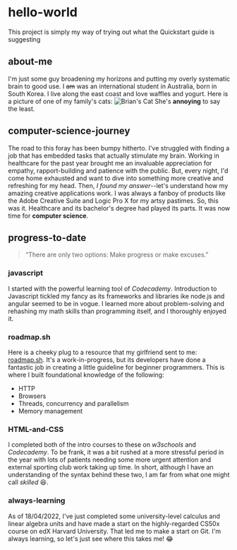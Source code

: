 # hello-world
This project is simply my way of trying out what the Quickstart guide is suggesting
## about-me
I'm just some guy broadening my horizons and putting my overly systematic brain to good use. I ~~am~~ was an international student in Australia, born in South Korea. I live along the east coast and love waffles and yogurt. Here is a picture of one of my family's cats: ![Brian's Cat](https://user-images.githubusercontent.com/103924211/163794977-bad69d60-b87b-44de-b40f-52d2a17955a6.JPG)
She's **annoying** to say the least.
## computer-science-journey
The road to this foray has been bumpy hitherto. I've struggled with finding a job that has embedded tasks that actually stimulate my brain. Working in healthcare for the past year brought me an invaluable appreciation for empathy, rapport-building and patience with the public. But, every night, I'd come home exhausted and want to dive into something more creative and refreshing for my head. Then, *I found my answer*--let's understand how my amazing creative applications work. I was always a fanboy of products like the Adobe Creative Suite and Logic Pro X for my artsy pastimes. So, this was it. Healthcare and its bachelor's degree had played its parts. It was now time for **computer science**.
## progress-to-date
> “There are only two options: Make progress or make excuses.” 
### javascript
I started with the powerful learning tool of *Codecademy*. Introduction to Javascript tickled my fancy as its frameworks and libraries ike node.js and angular seemed to be in vogue. I learned more about problem-solving and rehashing my math skills than programming itself, and I thoroughly enjoyed it.
### roadmap.sh
Here is a cheeky plug to a resource that my girlfriend sent to me: [roadmap.sh](https://roadmap.sh). It's a work-in-progress, but its developers have done a fantastic job in creating a little guideline for beginner programmers. This is where I built foundational knowledge of the following:
- HTTP
- Browsers
- Threads, concurrency and parallelism
- Memory management
### HTML-and-CSS
I completed both of the intro courses to these on *w3schools* and *Codecademy*. To be frank, it was a bit rushed at a more stressful period in the year with lots of patients needing some more urgent attention and external sporting club work taking up time. In short, although I have an understanding of the syntax behind these two, I am far from what one might call *skilled* 😆.
### always-learning
As of 18/04/2022, I've just completed some university-level calculus and linear algebra units and have made a start on the highly-regarded CS50x course on edX Harvard University. That led me to make a start on Git. I'm always learning, so let's just see where this takes me! 😂

